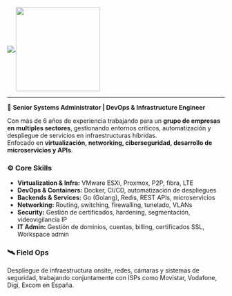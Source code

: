 <a href="https://github.com/anuraghazra/github-readme-stats">
  <img align="center" src="https://github-readme-stats.vercel.app/api?username=juiicesb&show_icons=true&count_private=true&theme=tokyonight" />
</a>
<a href="https://github.com/anuraghazra/convoychat">
  <img align="center" src="https://github-readme-stats.vercel.app/api/top-langs/?username=juiicesb&layout=compact&theme=tokyonight" height="195.2px"/>
</a>

---

🔧 **Senior Systems Administrator | DevOps & Infrastructure Engineer**

Con más de 6 años de experiencia trabajando para un **grupo de empresas en multiples sectores**, gestionando entornos críticos, automatización y despliegue de servicios en infraestructuras híbridas.  
Enfocado en **virtualización, networking, ciberseguridad, desarrollo de microservicios y APIs**.

### ⚙️ Core Skills
- **Virtualization & Infra:** VMware ESXi, Proxmox, P2P, fibra, LTE  
- **DevOps & Containers:** Docker, CI/CD, automatización de despliegues  
- **Backends & Services:** Go (Golang), Redis, REST APIs, microservicios  
- **Networking:** Routing, switching, firewalling, tunelado, VLANs  
- **Security:** Gestión de certificados, hardening, segmentación, videovigilancia IP  
- **IT Admin:** Gestión de dominios, cuentas, billing, certificados SSL, Workspace admin

### 🛰️ Field Ops
Despliegue de infraestructura onsite, redes, cámaras y sistemas de seguridad, trabajando conjuntamente con ISPs como Movistar, Vodafone, Digi, Excom en España.
